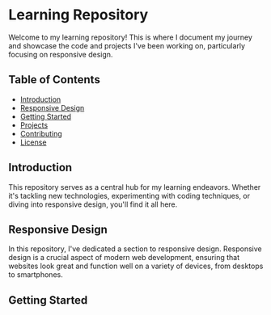 # Learning Repository

Welcome to my learning repository! This is where I document my journey and showcase the code and projects I've been working on, particularly focusing on responsive design.

## Table of Contents

- [Introduction](#introduction)
- [Responsive Design](#responsive-design)
- [Getting Started](#getting-started)
- [Projects](#projects)
- [Contributing](#contributing)
- [License](#license)

## Introduction

This repository serves as a central hub for my learning endeavors. Whether it's tackling new technologies, experimenting with coding techniques, or diving into responsive design, you'll find it all here.

## Responsive Design

In this repository, I've dedicated a section to responsive design. Responsive design is a crucial aspect of modern web development, ensuring that websites look great and function well on a variety of devices, from desktops to smartphones.

## Getting Started

